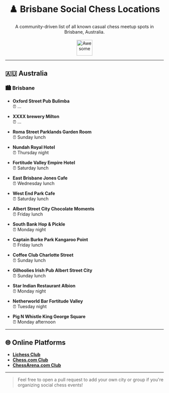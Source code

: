 <h1 align="center">♟️ Brisbane Social Chess Locations</h1>

<p align="center">
  A community-driven list of all known casual chess meetup spots in Brisbane, Australia.
  <br><br>
  <a href="https://github.com/sindresorhus/awesome">
    <img src="https://raw.githubusercontent.com/sindresorhus/awesome/main/media/logo.svg" alt="Awesome" height="50">
  </a>
</p>

---

## 🇦🇺 Australia

### 🏙️ Brisbane

- **Oxford Street Pub Bulimba**  
  ⏰ ...

- **XXXX brewery Milton**  
  ⏰ ...

- **Roma Street Parklands Garden Room**  
  ⏰ Sunday lunch

- **Nundah Royal Hotel**  
  ⏰ Thursday night

- **Fortitude Valley Empire Hotel**  
  ⏰ Saturday lunch

- **East Brisbane Jones Cafe**  
  ⏰ Wednesday lunch

- **West End Park Cafe**  
  ⏰ Saturday lunch

- **Albert Street City Chocolate Moments**  
  ⏰ Friday lunch

- **South Bank Hop & Pickle**  
  ⏰ Monday night

- **Captain Burke Park Kangaroo Point**  
  ⏰ Friday lunch

- **Coffee Club Charlotte Street**  
  ⏰ Sunday lunch

- **Gilhoolies Irish Pub Albert Street City**  
  ⏰ Sunday lunch

- **Star Indian Restaurant Albion**  
  ⏰ Monday night

- **Netherworld Bar Fortitude Valley**  
  ⏰ Tuesday night

- **Pig N Whistle King George Square**  
  ⏰ Monday afternoon

---

## 🌐 Online Platforms

- **[Lichess Club](https://lichess.org/team/brisbane-social-chess)**  
- **[Chess.com Club](https://www.chess.com/club/brisbane-social-chess)**  
- **[ChessArena.com Club](https://chessarena.com/community/bsc)**

---

> Feel free to open a pull request to add your own city or group if you're organizing social chess events!
